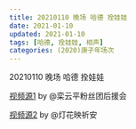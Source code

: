 ```yaml
---
title: 20210110 晚场 哈德 拴娃娃 
date: 2021-01-10
updated: 2021-01-10
tags: [哈德, 拴娃娃, 相声] 
categories: (2020)庚子年场次
---
```

20210110 晚场 哈德 拴娃娃 



[视频源1](https://weibo.com/6574451359/JCzFtbC8b) by @栾云平粉丝团后援会

[视频源2](https://weibo.com/1950216183/JCzI5p1Ik)  by @灯花映祈安